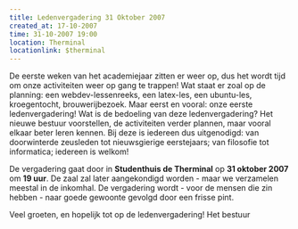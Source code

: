 ```yaml
---
title: Ledenvergadering 31 Oktober 2007
created_at: 17-10-2007
time: 31-10-2007 19:00
location: Therminal
locationlink: $therminal
---
```


De eerste weken van het academiejaar zitten er weer op, dus het wordt tijd om onze activiteiten weer op gang te trappen! Wat staat er zoal op de planning: een webdev-lessenreeks, een latex-les, een ubuntu-les, kroegentocht, brouwerijbezoek. Maar eerst en vooral: onze eerste ledenvergadering! Wat is de bedoeling van deze ledenvergadering? Het nieuwe bestuur voorstellen, de activiteiten verder plannen, maar vooral elkaar beter leren kennen. Bij deze is iedereen dus uitgenodigd: van doorwinterde zeusleden tot nieuwsgierige eerstejaars; van filosofie tot informatica; iedereen is welkom!

De vergadering gaat door in **Studenthuis de Therminal** op **31 oktober 2007** om **19 uur**. De zaal zal later aangekondigd worden - maar we verzamelen meestal in de inkomhal. De vergadering wordt - voor de mensen die zin hebben - naar goede gewoonte gevolgd door een frisse pint.

Veel groeten, en hopelijk tot op de ledenvergadering!
Het bestuur
